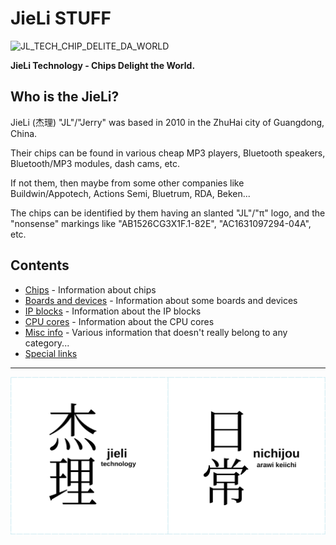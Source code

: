 # JieLi STUFF

![JL_TECH_CHIP_DELITE_DA_WORLD](https://doc.zh-jieli.com/static/image/logo.png)

**JieLi Technology - Chips Delight the World.**

## Who is the JieLi?

JieLi (杰理) "JL"/"Jerry" was based in 2010 in the ZhuHai city of Guangdong, China.

Their chips can be found in various cheap MP3 players, Bluetooth speakers, Bluetooth/MP3 modules,
dash cams, etc.

If not them, then maybe from some other companies like Buildwin/Appotech, Actions Semi, Bluetrum, RDA, Beken...

The chips can be identified by them having an slanted "JL"/"π" logo,
and the "nonsense" markings like "AB1526CG3X1F.1-82E", "AC1631097294-04A", etc.

## Contents

- [Chips](chips/index.md) - Information about chips
- [Boards and devices](boards/index.md) - Information about some boards and devices
- [IP blocks](ip/index.md) - Information about the IP blocks
- [CPU cores](cpu/index.md) - Information about the CPU cores
- [Misc info](misc/index.md) - Various information that doesn't really belong to any category...
- [Special links](specilinks.md)

-------------------------------------

![JieLi / NichiJou](jljou.svg)

